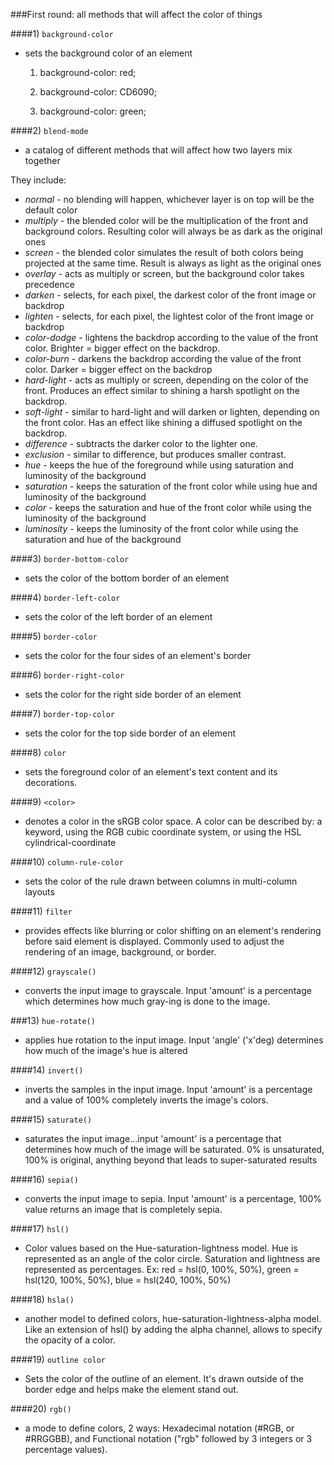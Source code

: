 <!-- examples of css we find -->

###First round: all methods that will affect the color of things

####1) ``background-color``
* sets the background color of an element


  1) background-color: red;

  2) background-color: CD6090;

  3) background-color: green;


####2) ``blend-mode``
* a catalog of different methods that will affect how two layers mix together

They include:
* *normal* - no blending will happen, whichever layer is on top will be the default color
* *multiply* - the blended color will be the multiplication of the front and background colors. Resulting
color will always be as dark as the original ones
* *screen* - the blended color simulates the result of both colors being projected at the same time. Result
is always as light as the original ones
* *overlay* - acts as multiply or screen, but the background color takes precedence
* *darken* - selects, for each pixel, the darkest color of the front image or backdrop
* *lighten* - selects, for each pixel, the lightest color of the front image or backdrop
* *color-dodge* - lightens the backdrop according to the value of the front color. Brighter =
bigger effect on the backdrop.
* *color-burn* - darkens the backdrop according the value of the front color. Darker = bigger
effect on the backdrop
* *hard-light* - acts as multiply or screen, depending on the color of the front. Produces an effect similar to
shining a harsh spotlight on the backdrop.
* *soft-light* -  similar to hard-light and will darken or lighten, depending on the front color. Has an effect
like shining a diffused spotlight on the backdrop.
* *difference* - subtracts the darker color to the lighter one.
* *exclusion* - similar to difference, but produces smaller contrast.
* *hue* - keeps the hue of the foreground while using saturation and luminosity of the background
* *saturation* - keeps the saturation of the front color while using hue and luminosity of the background
* *color* - keeps the saturation and hue of the front color while using the luminosity of the background
* *luminosity* - keeps the luminosity of the front color while using the saturation and hue of the background

####3) ``border-bottom-color``
* sets the color of the bottom border of an element

####4) ``border-left-color``
* sets the color of the left border of an element

####5) ``border-color``
* sets the color for the four sides of an element's border

####6) ``border-right-color``
* sets the color for the right side border of an element

####7) ``border-top-color``
* sets the color for the top side border of an element

####8) ``color``
* sets the foreground color of an element's text content and its decorations.

####9) ``<color>``
* denotes a color in the sRGB color space. A color can be described by: a keyword, using the RGB cubic coordinate
system, or using the HSL cylindrical-coordinate

####10) ``column-rule-color``
* sets the color of the rule drawn between columns in multi-column layouts

####11) ``filter``
* provides effects like blurring or color shifting on an element's rendering before said element is
displayed. Commonly used to adjust the rendering of an image, background, or border.

####12) ``grayscale()``
* converts the input image to grayscale. Input 'amount' is a percentage which determines how much gray-ing
is done to the image.

###13) ``hue-rotate()``
* applies hue rotation to the input image. Input 'angle' ('x'deg) determines how much of the image's
hue is altered

####14) ``invert()``
* inverts the samples in the input image. Input 'amount' is a percentage and a value of 100% completely
inverts the image's colors.

####15) ``saturate()``
* saturates the input image...input 'amount' is a percentage that determines how much of the image will
be saturated. 0% is unsaturated, 100% is original, anything beyond that leads to super-saturated results

####16) ``sepia()``
* converts the input image to sepia. Input 'amount' is a percentage, 100% value returns an image that is
completely sepia.

####17) ``hsl()``
* Color values based on the Hue-saturation-lightness model. Hue is represented as an angle of the color circle.
Saturation and lightness are represented as percentages.
Ex: red = hsl(0, 100%, 50%), green = hsl(120, 100%, 50%), blue = hsl(240, 100%, 50%)

####18) ``hsla()``
* another model to defined colors, hue-saturation-lightness-alpha model. Like an extension of hsl() by adding
the alpha channel, allows to specify the opacity of a color.

####19) ``outline color``
* Sets the color of the outline of an element. It's drawn outside of the border edge and helps make the element
stand out.

####20) ``rgb()``
* a mode to define colors, 2 ways: Hexadecimal notation (#RGB, or #RRGGBB), and Functional notation ("rgb" followed
by 3 integers or 3 percentage values).
